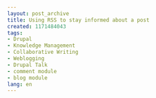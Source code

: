 ```yaml
---
layout: post_archive
title: Using RSS to stay informed about a post
created: 1171484043
tags:
- Drupal
- Knowledge Management
- Collaborative Writing
- Weblogging
- Drupal Talk
- comment module
- blog module
lang: en
---
```


